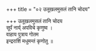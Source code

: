 +++
title = "०२ उलूखलमुसलं तानि चोदय"

+++
उलूखलमुसलं तानि चोदय  
सूर्पं नार्य् अपविचे कृणुष्व ।  
वाहाय पुत्राय गोतम  
इन्द्रराशिं मधुमन्तं कृणोतु ॥